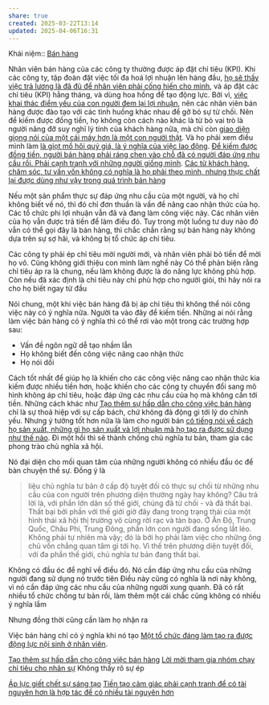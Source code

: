 ```yaml
---
share: true
created: 2025-03-22T13:14
updated: 2025-04-06T16:31
---
```

Khái niệm:: [Bán hàng](../%CE%9E%20Kh%C3%A1i%20ni%E1%BB%87m/B%C3%A1n%20h%C3%A0ng.md)

Nhân viên bán hàng của các công ty thường được áp đặt chỉ tiêu (KPI). Khi các công ty, tập đoàn đặt việc tối đa hoá lợi nhuận lên hàng đầu, [họ sẽ thấy việc trả lương là đã đủ để nhân viên phải cống hiến cho mình](./C%C3%B4ng%20ty%20th%E1%BA%A5y%20vi%E1%BB%87c%20tr%E1%BA%A3%20ti%E1%BB%81n%20l%C3%A0%20%C4%91%C3%A3%20%C4%91%E1%BB%A7%20%C4%91%E1%BB%83%20nh%C3%A2n%20vi%C3%AAn%20ph%E1%BA%A3i%20c%E1%BB%91ng%20hi%E1%BA%BFn%20cho%20m%C3%ACnh.md), và áp đặt các chỉ tiêu (KPI) hằng tháng, và dùng hoa hồng để tạo động lực. Bởi vì, [việc khai thác điểm yếu của con người đem lại lợi nhuận](./Vi%E1%BB%87c%20khai%20th%C3%A1c%20%C4%91i%E1%BB%83m%20y%E1%BA%BFu%20c%E1%BB%A7a%20con%20ng%C6%B0%E1%BB%9Di%20%C4%91em%20l%E1%BA%A1i%20l%E1%BB%A3i%20nhu%E1%BA%ADn.md), nên các nhân viên bán hàng được đào tạo với các tình huống khác nhau để gỡ bỏ sự từ chối. Nên để kiếm được đồng tiền, họ không còn cách nào khác là từ bỏ vai trò là người nâng đỡ suy nghĩ lý tính của khách hàng nữa, mà chỉ còn [giao diện giọng nói của một cái máy hơn là một con người thật](./Ng%C6%B0%E1%BB%9Di%20b%C3%A1n%20h%C3%A0ng%20gi%E1%BB%91ng%20nh%C6%B0%20giao%20di%E1%BB%87n%20gi%E1%BB%8Dng%20n%C3%B3i%20c%E1%BB%A7a%20m%E1%BB%99t%20c%C3%A1i%20m%C3%A1y%20h%C6%A1n%20l%C3%A0%20m%E1%BB%99t%20con%20ng%C6%B0%E1%BB%9Di%20th%E1%BA%ADt.md). Và họ phải xem điều mình làm [là giọt mồ hôi quý giá, là ý nghĩa của việc lao động](./C%E1%BA%A3m%20x%C3%BAc/B%C3%A1n%20h%C3%A0ng%20b%E1%BA%B1ng%20s%E1%BB%B1%20s%E1%BB%A3%20h%C3%A3i,%20nh%C6%B0ng%20l%E1%BA%A1i%20xem%20%C4%91%C3%B3%20l%C3%A0%20gi%E1%BB%8Dt%20m%E1%BB%93%20h%C3%B4i%20qu%C3%BD%20gi%C3%A1.md). [Để kiếm được đồng tiền, người bán hàng phải ráng chen vào chỗ đã có người đáp ứng nhu cầu rồi. Phải cạnh tranh với những người giống mình](./%C4%90%E1%BB%83%20ki%E1%BA%BFm%20%C4%91%C6%B0%E1%BB%A3c%20%C4%91%E1%BB%93ng%20ti%E1%BB%81n,%20ng%C6%B0%E1%BB%9Di%20b%C3%A1n%20h%C3%A0ng%20ph%E1%BA%A3i%20r%C3%A1ng%20chen%20v%C3%A0o%20ch%E1%BB%97%20%C4%91%C3%A3%20c%C3%B3%20ng%C6%B0%E1%BB%9Di%20%C4%91%C3%A1p%20%E1%BB%A9ng%20nhu%20c%E1%BA%A7u%20r%E1%BB%93i.%20Ph%E1%BA%A3i%20c%E1%BA%A1nh%20tranh%20v%E1%BB%9Bi%20nh%E1%BB%AFng%20ng%C6%B0%E1%BB%9Di%20gi%E1%BB%91ng%20m%C3%ACnh.md). [Các từ khách hàng, chăm sóc, tư vấn vốn không có nghĩa là họ phải theo mình, nhưng thực chất lại được dùng như vậy trong quá trình bán hàng](./C%C3%A1c%20t%E1%BB%AB%20kh%C3%A1ch%20h%C3%A0ng,%20ch%C4%83m%20s%C3%B3c,%20t%C6%B0%20v%E1%BA%A5n%20v%E1%BB%91n%20kh%C3%B4ng%20c%C3%B3%20ngh%C4%A9a%20l%C3%A0%20h%E1%BB%8D%20ph%E1%BA%A3i%20theo%20m%C3%ACnh,%20nh%C6%B0ng%20th%E1%BB%B1c%20ch%E1%BA%A5t%20l%E1%BA%A1i%20%C4%91%C6%B0%E1%BB%A3c%20d%C3%B9ng%20nh%C6%B0%20v%E1%BA%ADy%20trong%20qu%C3%A1%20tr%C3%ACnh%20b%C3%A1n%20h%C3%A0ng.md)

Nếu một sản phẩm thực sự đáp ứng nhu cầu của một người, và họ chỉ không biết về nó, thì đó chỉ đơn thuần là vấn đề nâng cao nhận thức của họ. Các tổ chức phi lợi nhuận vẫn đã và đang làm công việc này. Các nhân viên của họ vẫn được trả tiền để làm điều đó. Tuy trong một luồng tư duy nào đó vẫn có thể gọi đây là bán hàng, thì chắc chắn rằng sự bán hàng này không dựa trên sự sợ hãi, và không bị tổ chức áp chỉ tiêu.

Các công ty phải ép chỉ tiêu mời người mới, và nhân viên phải bỏ tiền để mời họ vô. Cũng không giới thiệu con mình làm nghề này
Có thể phản biện rằng chỉ tiêu áp ra là chung, nếu làm không được là do năng lực không phù hợp. Còn nếu đã xác định là chỉ tiêu này chỉ phù hợp cho người giỏi, thì hãy nói ra cho họ biết ngay từ đầu

Nói chung, một khi việc bán hàng đã bị áp chỉ tiêu thì không thể nói công việc này có ý nghĩa nữa. Người ta vào đây để kiếm tiền. Những ai nói rằng làm việc bán hàng có ý nghĩa thì có thể rơi vào một trong các trường hợp sau:
- Vấn đề ngôn ngữ dễ tạo nhầm lẫn
- Họ không biết đến công việc nâng cao nhận thức
- Họ nói dối

Cách tốt nhất để giúp họ là khiến cho các công việc nâng cao nhận thức kia kiếm được nhiều tiền hơn, hoặc khiến cho các công ty chuyển đổi sang mô hình không áp chỉ tiêu, hoặc đáp ứng các nhu cầu của họ mà không cần tới tiền. Những cách khác như [Tạo thêm sự hấp dẫn cho công việc bán hàng](../../%F0%9F%93%90D%E1%BB%B1%20%C3%A1n/M%E1%BA%A1ng%20k%E1%BA%BFt%20n%E1%BB%91i%20nhu%20c%E1%BA%A7u/L%C3%A0m%20sao%20%C4%91%E1%BB%83%20m%E1%BB%99t%20ng%C6%B0%E1%BB%9Di%20th%E1%BA%A5y%20c%C3%B4ng%20vi%E1%BB%87c%20b%C3%A1n%20h%C3%A0ng%20h%E1%BA%A5p%20d%E1%BA%ABn%20h%C6%A1n.md) chỉ là sự thoả hiệp với sự cấp bách, chứ không đả động gì tới lý do chính yếu. Nhưng ý tưởng tốt hơn nữa là làm cho người bán [có tiếng nói về cách họ sản xuất, những gì họ sản xuất và lợi nhuận mà họ tạo ra được sử dụng như thế nào](./Ch%E1%BB%A7%20ngh%C4%A9a%20x%C3%A3%20h%E1%BB%99i/C%C3%A1c%20t%E1%BA%ADp%20%C4%91o%C3%A0n%20l%C3%A0%20h%C3%ACnh%20th%E1%BB%A9c%20c%E1%BB%A7a%20c%C3%A1c%20ch%E1%BA%BF%20%C4%91%E1%BB%99%20%C4%91%E1%BB%99c%20t%C3%A0i%20c%C3%B3%20th%E1%BB%A9%20b%E1%BA%ADc.md). Đi một hồi thì sẽ thành chống chủ nghĩa tư bản, tham gia các phong trào chủ nghĩa xã hội.

Nó đại diện cho mối quan tâm của những người không có nhiều đầu óc để bàn chuyện thế sự. Đồng ý là 
> liệu chủ nghĩa tư bản ở cấp độ tuyệt đối có thực sự chối từ những nhu cầu của con người trên phương diện thường ngày hay không? Câu trả lời là, với phần lớn dân số thế giới, chúng đã từ chối - và đã thất bại. Thất bại bởi phần với thế giới giờ đây đang trong trạng thái của một hình thái xã hội thị trường vô cùng rời rạc và tàn bạo. Ở Ấn Độ, Trung Quốc, Châu Phi, Trung Đông, phần lớn con người đang sống lắt léo. Không phải tự nhiên mà vậy; đó là bởi họ phải làm việc cho những ông chủ vốn chẳng quan tâm gì tới họ. Vì thế trên phương diện tuyệt đối, với đa phần thế giới, chủ nghĩa tư bản đang thất bại.

Không có đầu óc để nghĩ về điều đó. Nó cần đáp ứng nhu cầu của những người đang sử dụng nó trước tiên 
Điều này cũng có nghĩa là nơi này không, vì nó cần đáp ứng các nhu cầu của những người xung quanh. Đã có rất nhiều tổ chức chống tư bản rồi, làm thêm một cái chắc cũng không có nhiều ý nghĩa lắm

Nhưng đồng thời cũng cần làm họ nhận ra

Việc bán hàng chỉ có ý nghĩa khi nó tạo [Một tổ chức đáng làm tạo ra được động lực nội sinh ở nhân viên](../T%C3%A2m%20l%C3%BD%20h%E1%BB%8Dc%20qu%E1%BA%A3n%20l%C3%BD%20v%C3%A0%20lao%20%C4%91%E1%BB%99ng/K%E1%BB%B9%20n%C4%83ng,%20%C4%91%E1%BB%99ng%20l%E1%BB%B1c/M%E1%BB%99t%20t%E1%BB%95%20ch%E1%BB%A9c%20%C4%91%C3%A1ng%20l%C3%A0m%20t%E1%BA%A1o%20ra%20%C4%91%C6%B0%E1%BB%A3c%20%C4%91%E1%BB%99ng%20l%E1%BB%B1c%20n%E1%BB%99i%20sinh%20%E1%BB%9F%20nh%C3%A2n%20vi%C3%AAn.md).

[Tạo thêm sự hấp dẫn cho công việc bán hàng](../../%F0%9F%93%90D%E1%BB%B1%20%C3%A1n/M%E1%BA%A1ng%20k%E1%BA%BFt%20n%E1%BB%91i%20nhu%20c%E1%BA%A7u/L%C3%A0m%20sao%20%C4%91%E1%BB%83%20m%E1%BB%99t%20ng%C6%B0%E1%BB%9Di%20th%E1%BA%A5y%20c%C3%B4ng%20vi%E1%BB%87c%20b%C3%A1n%20h%C3%A0ng%20h%E1%BA%A5p%20d%E1%BA%ABn%20h%C6%A1n.md)
[Lời mời tham gia nhóm chạy chỉ tiêu cho nhân sự](../../%F0%9F%93%90D%E1%BB%B1%20%C3%A1n/Ch%E1%BA%A1y%20ch%E1%BB%89%20ti%C3%AAu/L%E1%BB%9Di%20m%E1%BB%9Di%20tham%20gia%20nh%C3%B3m%20ch%E1%BA%A1y%20ch%E1%BB%89%20ti%C3%AAu%20cho%20nh%C3%A2n%20s%E1%BB%B1.md)
Không thấy rõ sự ép

[Áp lực giết chết sự sáng tạo](../T%C3%A2m%20l%C3%BD%20h%E1%BB%8Dc%20qu%E1%BA%A3n%20l%C3%BD%20v%C3%A0%20lao%20%C4%91%E1%BB%99ng/%C3%81p%20l%E1%BB%B1c%20gi%E1%BA%BFt%20ch%E1%BA%BFt%20s%E1%BB%B1%20s%C3%A1ng%20t%E1%BA%A1o.md)
[Tiền tạo cảm giác phải cạnh tranh để có tài nguyên hơn là hợp tác để có nhiều tài nguyên hơn](../Kinh%20t%E1%BA%BF/Kinh%20t%E1%BA%BF%20h%E1%BB%8Dc%20t%C3%A2m%20l%C3%BD/Ti%E1%BB%81n%20t%E1%BA%A1o%20c%E1%BA%A3m%20gi%C3%A1c%20ph%E1%BA%A3i%20c%E1%BA%A1nh%20tranh%20%C4%91%E1%BB%83%20c%C3%B3%20t%C3%A0i%20nguy%C3%AAn%20h%C6%A1n%20l%C3%A0%20h%E1%BB%A3p%20t%C3%A1c%20%C4%91%E1%BB%83%20c%C3%B3%20nhi%E1%BB%81u%20t%C3%A0i%20nguy%C3%AAn%20h%C6%A1n.md)